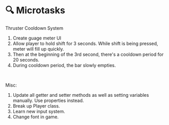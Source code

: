 # 🔍 Microtasks

Thruster Cooldown System
1. Create guage meter UI
2. Allow player to hold shift for 3 seconds. While shift is being pressed, meter will fill up quickly.
3. Then at the beginning of the 3rd second, there's a cooldown period for 20 seconds.
3. During cooldown period, the bar slowly empties.

<br />

Misc:
1. Update all getter and setter methods as well as setting variables manually. Use properties instead.
2. Break up Player class.
3. Learn new input system.
4. Change font in game.
